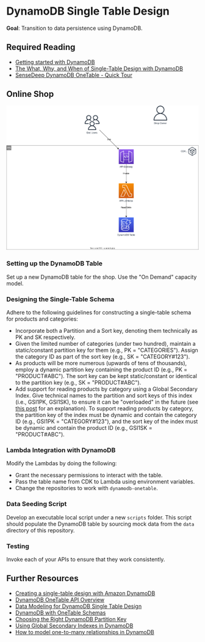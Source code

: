 # DynamoDB Single Table Design

**Goal**: Transition to data persistence using DynamoDB.

## Required Reading

- [Getting started with DynamoDB](https://docs.aws.amazon.com/amazondynamodb/latest/developerguide/GettingStartedDynamoDB.html)
- [The What, Why, and When of Single-Table Design with DynamoDB](https://www.alexdebrie.com/posts/dynamodb-single-table/)
- [SenseDeep DynamoDB OneTable - Quick Tour](https://doc.onetable.io/start/quick-tour/)

## Online Shop

![Overview](https://raw.githubusercontent.com/msg-CareerPaths/aws-serverless-training/master/chapters/diagrams/020-dynamodb-single-table.drawio.svg "Overview")

### Setting up the DynamoDB Table
Set up a new DynamoDB table for the shop. Use the "On Demand" capacity model.

### Designing the Single-Table Schema
Adhere to the following guidelines for constructing a single-table schema for products and categories:
- Incorporate both a Partition and a Sort key, denoting them technically as PK and SK respectively.
- Given the limited number of categories (under two hundred), maintain a static/constant partition key for them (e.g., PK = "CATEGORIES"). Assign the category ID as part of the sort key (e.g., SK = "CATEGORY#123").
- As products will be more numerous (upwards of tens of thousands), employ a dynamic partition key containing the product ID (e.g., PK = "PRODUCT#ABC"). The sort key can be kept static/constant or identical to the partition key (e.g., SK = "PRODUCT#ABC").
- Add support for reading products by category using a Global Secondary Index. Give technical names to the partition and sort keys of this index (i.e., GSI1PK, GSI1SK), to ensure it can be "overloaded" in the future (see [this post](https://www.trek10.com/blog/best-practices-for-secondary-indexes-with-dynamodb#:~:text=a%20secondary%20index.-,Overloading%20your%20secondary%20indexes,-A%20second%20way) for an explanation). To support reading products by category, the partition key of the index must be dynamic and contain the category ID (e.g., GSI1PK = "CATEGORY#123"), and the sort key of the index must be dynamic and contain the product ID (e.g., GSI1SK = "PRODUCT#ABC").

### Lambda Integration with DynamoDB
Modify the Lambdas by doing the following:
- Grant the necessary permissions to interact with the table.
- Pass the table name from CDK to Lambda using environment variables.
- Change the repositories to work with `dynamodb-onetable`.

### Data Seeding Script
Develop an executable local script under a new `scripts` folder. This script should populate the DynamoDB table by sourcing mock data from the `data` directory of this repository.

### Testing

Invoke each of your APIs to ensure that they work consistently.

## Further Resources

- [Creating a single-table design with Amazon DynamoDB](https://aws.amazon.com/blogs/compute/creating-a-single-table-design-with-amazon-dynamodb/)
- [DynamoDB OneTable API Overview](https://www.sensedeep.com/blog/posts/2021/dynamodb-onetable-tour.html)
- [Data Modeling for DynamoDB Single Table Design](https://www.sensedeep.com/blog/posts/2021/dynamodb-singletable-design.html)
- [DynamoDB with OneTable Schemas](https://www.sensedeep.com/blog/posts/2021/dynamodb-schemas.html)
- [Choosing the Right DynamoDB Partition Key](https://aws.amazon.com/blogs/database/choosing-the-right-dynamodb-partition-key/)
- [Using Global Secondary Indexes in DynamoDB](https://docs.aws.amazon.com/amazondynamodb/latest/developerguide/GSI.html)
- [How to model one-to-many relationships in DynamoDB](https://www.alexdebrie.com/posts/dynamodb-one-to-many/#secondary-index--the-query-api-action)
